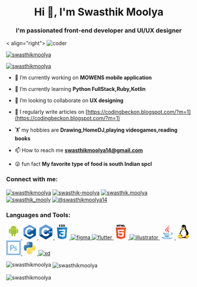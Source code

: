 <h1 align="center">Hi 👋, I'm Swasthik Moolya</h1>
<h3 align="center">I'm passionated front-end developer and UI/UX designer</h3>
< align="right"> <img src="https://media3.giphy.com/media/qgQUggAC3Pfv687qPC/giphy.gif" alt="coder">
<p align="left"> <a href="https://github.com/ryo-ma/github-profile-trophy"><img src="https://github-profile-trophy.vercel.app/?username=swasthikmoolya" alt="swasthikmoolya" /></a> </p>

<p align="left"> <a href="https://twitter.com/swasthikmoolya" target="blank"><img src="https://img.shields.io/twitter/follow/swasthikmoolya?logo=twitter&style=for-the-badge" alt="swasthikmoolya" /></a> </p>

- 🔭 I’m currently working on **MOWENS mobile application**

- 🌱 I’m currently learning **Python FullStack,Ruby,Kotlin**

- 👯 I’m looking to collaborate on **UX designing**

- 📝 I regularly write articles on [https://codingbeckon.blogspot.com/?m=1](https://codingbeckon.blogspot.com/?m=1)

- 🏋️ my hobbies are **Drawing,HomeDJ,playing videogames,reading books**

- 📫 How to reach me **swasthikmoolya14@gmail.com**

- 😜 fun fact **My favorite type of food is south Indian spcl**

<h3 align="left">Connect with me:</h3>
<p align="left">
<a href="https://twitter.com/swasthikmoolya" target="blank"><img align="center" src="https://raw.githubusercontent.com/rahuldkjain/github-profile-readme-generator/master/src/images/icons/Social/twitter.svg" alt="swasthikmoolya" height="30" width="40" /></a>
<a href="https://linkedin.com/in/swasthik-moolya" target="blank"><img align="center" src="https://raw.githubusercontent.com/rahuldkjain/github-profile-readme-generator/master/src/images/icons/Social/linked-in-alt.svg" alt="swasthik-moolya" height="30" width="40" /></a>
<a href="https://instagram.com/swasthik.moolya" target="blank"><img align="center" src="https://raw.githubusercontent.com/rahuldkjain/github-profile-readme-generator/master/src/images/icons/Social/instagram.svg" alt="swasthik.moolya" height="30" width="40" /></a>
<a href="https://www.codechef.com/users/swasthik_mooly" target="blank"><img align="center" src="https://cdn.jsdelivr.net/npm/simple-icons@3.1.0/icons/codechef.svg" alt="swasthik_mooly" height="30" width="40" /></a>
<a href="https://www.hackerrank.com/@swasthikmoolya14" target="blank"><img align="center" src="https://raw.githubusercontent.com/rahuldkjain/github-profile-readme-generator/master/src/images/icons/Social/hackerrank.svg" alt="@swasthikmoolya14" height="30" width="40" /></a>
</p>

<h3 align="left">Languages and Tools:</h3>
<p align="left"> <a href="https://developer.android.com" target="_blank" rel="noreferrer"> <img src="https://raw.githubusercontent.com/devicons/devicon/master/icons/android/android-original-wordmark.svg" alt="android" width="40" height="40"/> </a> <a href="https://www.cprogramming.com/" target="_blank" rel="noreferrer"> <img src="https://raw.githubusercontent.com/devicons/devicon/master/icons/c/c-original.svg" alt="c" width="40" height="40"/> </a> <a href="https://www.w3schools.com/cpp/" target="_blank" rel="noreferrer"> <img src="https://raw.githubusercontent.com/devicons/devicon/master/icons/cplusplus/cplusplus-original.svg" alt="cplusplus" width="40" height="40"/> </a> <a href="https://www.w3schools.com/css/" target="_blank" rel="noreferrer"> <img src="https://raw.githubusercontent.com/devicons/devicon/master/icons/css3/css3-original-wordmark.svg" alt="css3" width="40" height="40"/> </a> <a href="https://www.figma.com/" target="_blank" rel="noreferrer"> <img src="https://www.vectorlogo.zone/logos/figma/figma-icon.svg" alt="figma" width="40" height="40"/> </a> <a href="https://flutter.dev" target="_blank" rel="noreferrer"> <img src="https://www.vectorlogo.zone/logos/flutterio/flutterio-icon.svg" alt="flutter" width="40" height="40"/> </a> <a href="https://www.w3.org/html/" target="_blank" rel="noreferrer"> <img src="https://raw.githubusercontent.com/devicons/devicon/master/icons/html5/html5-original-wordmark.svg" alt="html5" width="40" height="40"/> </a> <a href="https://www.adobe.com/in/products/illustrator.html" target="_blank" rel="noreferrer"> <img src="https://www.vectorlogo.zone/logos/adobe_illustrator/adobe_illustrator-icon.svg" alt="illustrator" width="40" height="40"/> </a> <a href="https://www.java.com" target="_blank" rel="noreferrer"> <img src="https://raw.githubusercontent.com/devicons/devicon/master/icons/java/java-original.svg" alt="java" width="40" height="40"/> </a> <a href="https://www.linux.org/" target="_blank" rel="noreferrer"> <img src="https://raw.githubusercontent.com/devicons/devicon/master/icons/linux/linux-original.svg" alt="linux" width="40" height="40"/> </a> <a href="https://www.photoshop.com/en" target="_blank" rel="noreferrer"> <img src="https://raw.githubusercontent.com/devicons/devicon/master/icons/photoshop/photoshop-line.svg" alt="photoshop" width="40" height="40"/> </a> <a href="https://www.python.org" target="_blank" rel="noreferrer"> <img src="https://raw.githubusercontent.com/devicons/devicon/master/icons/python/python-original.svg" alt="python" width="40" height="40"/> </a> <a href="https://www.adobe.com/products/xd.html" target="_blank" rel="noreferrer"> <img src="https://cdn.worldvectorlogo.com/logos/adobe-xd.svg" alt="xd" width="40" height="40"/> </a> </p>

<p><img align="left" src="https://github-readme-stats.vercel.app/api/top-langs?username=swasthikmoolya&show_icons=true&locale=en&layout=compact" alt="swasthikmoolya" /></p>

<p>&nbsp;<img align="center" src="https://github-readme-stats.vercel.app/api?username=swasthikmoolya&show_icons=true&locale=en" alt="swasthikmoolya" /></p>

<p><img align="center" src="https://github-readme-streak-stats.herokuapp.com/?user=swasthikmoolya&" alt="swasthikmoolya" /></p>
